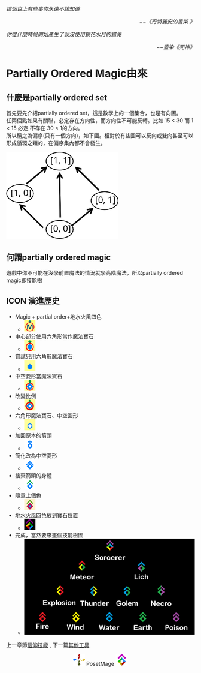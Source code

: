 *這個世上有些事你永遠不該知道*  
<p align="right"><i>−−《丹特麗安的書架 》</i></p>

*你從什麼時候開始產生了我沒使用鏡花水月的錯覺*  
<p align="right"><i>−−藍染《死神》</i></p>


# Partially Ordered Magic由來

## 什麼是partially ordered set
首先要先介紹partially ordered set，這是數學上的一個集合，也是有向圖。  
任兩個點如果有關聯，必定存在方向性，而方向性不可能反轉。比如 15 < 30 而 1 < 15 必定 不存在 30 < 1的方向。  
所以稱之為偏序(只有一個方向)，如下圖。相對於有些圖可以反向或雙向甚至可以形成循環之類的，在偏序集內都不會發生。   

<img src="./PartiallyOrdered.svg" Width="300" />

## 何謂partially ordered magic
遊戲中你不可能在沒學前置魔法的情況就學高階魔法，所以partially ordered magic即技能樹


## ICON 演進歷史
 * Magic + partial order+地水火風四色
   * <img src="/Icon/Evolution/001.png" Width="30" />
 * 中心部分使用六角形當作魔法寶石
   * <img src="/Icon/Evolution/002.png" Width="30" />
 * 嘗試只用六角形魔法寶石
   * <img src="/Icon/Evolution/003.png" Width="30" />
 * 中空菱形當魔法寶石
   * <img src="/Icon/Evolution/004.png" Width="30" />
 * 改變比例
   * <img src="/Icon/Evolution/005.png" Width="30" />
 * 六角形魔法寶石、中空圓形
   * <img src="/Icon/Evolution/006.png" Width="30" />
 * 加回原本的箭頭
   * <img src="/Icon/Evolution/007.png" Width="30" />
 * 簡化改為中空菱形
   * <img src="/Icon/Evolution/008.png" Width="30" />
 * 捨棄箭頭的身體
   * <img src="/Icon/Evolution/009.png" Width="30" />
 * 隨意上個色
   * <img src="/Icon/Evolution/010.png" Width="30" />
 * 地水火風四色放到寶石位置
   * <img src="/Icon/Evolution/011.png" Width="30" />
 * 完成，當然要來畫個技能樹圖
   * <img src="/Icon/Evolution/012.png" Width="500" />

上一章節[信仰技能](/Setting/Ch3/Faith) ,
下一篇[其他工具](/Setting/Appendix/Tools) 


<p align="center"><img src="/Icon/Design/4Element.svg" Height="32" /> PosetMage <img src="/Icon/Transparent/POM.png" Height="32" /></p>
